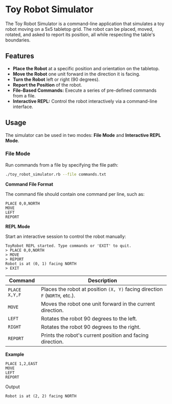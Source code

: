 # Toy Robot Simulator

The Toy Robot Simulator is a command-line application that simulates a toy robot moving on a 5x5 tabletop grid. The robot can be placed, moved, rotated, and asked to report its position, all while respecting the table's boundaries.

## Features

- **Place the Robot** at a specific position and orientation on the tabletop.
- **Move the Robot** one unit forward in the direction it is facing.
- **Turn the Robot** left or right (90 degrees).
- **Report the Position** of the robot.
- **File-Based Commands:** Execute a series of pre-defined commands from a file.
- **Interactive REPL:** Control the robot interactively via a command-line interface.

## Usage

The simulator can be used in two modes: **File Mode** and **Interactive REPL Mode**.

### File Mode

Run commands from a file by specifying the file path:

```bash
./toy_robot_simulator.rb --file commands.txt
```

**Command File Format**

The command file should contain one command per line, such as:

```plantext
PLACE 0,0,NORTH
MOVE
LEFT
REPORT
```

**REPL Mode**

Start an interactive session to control the robot manually:

```
ToyRobot REPL started. Type commands or 'EXIT' to quit.
> PLACE 0,0,NORTH
> MOVE
> REPORT
Robot is at (0, 1) facing NORTH
> EXIT
```

| Command       | Description                                                                 |
| ------------- | --------------------------------------------------------------------------- |
| `PLACE X,Y,F` | Places the robot at position `(X, Y)` facing direction `F` (`NORTH`, etc.). |
| `MOVE`        | Moves the robot one unit forward in the current direction.                  |
| `LEFT`        | Rotates the robot 90 degrees to the left.                                   |
| `RIGHT`       | Rotates the robot 90 degrees to the right.                                  |
| `REPORT`      | Prints the robot's current position and facing direction.                   |

**Example**

```
PLACE 1,2,EAST
MOVE
LEFT
REPORT
```

Output

```
Robot is at (2, 2) facing NORTH
```
